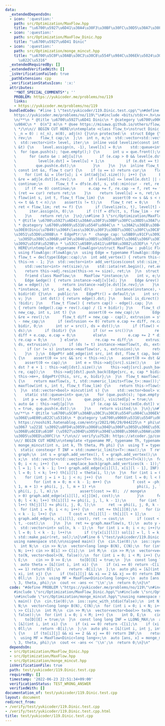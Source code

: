 ```yaml
---
data:
  _extendedDependsOn:
  - icon: ':question:'
    path: src/Optimization/MaxFlow.hpp
    title: "\u6700\u5927\u6D41\u30A4\u30F3\u30BF\u30FC\u30D5\u30A7\u30FC\u30B9"
  - icon: ':question:'
    path: src/Optimization/MaxFlow_Dinic.hpp
    title: "\u6700\u5927\u6D41 Dinic"
  - icon: ':question:'
    path: src/Optimization/monge_mincut.hpp
    title: "\u6700\u5C0F\u30AB\u30C3\u30C8\u554F\u984C\u306Ek\u5024\u3078\u306E\u4E00\
      \u822C\u5316"
  _extendedRequiredBy: []
  _extendedVerifiedWith: []
  _isVerificationFailed: true
  _pathExtension: cpp
  _verificationStatusIcon: ':x:'
  attributes:
    '*NOT_SPECIAL_COMMENTS*': ''
    PROBLEM: https://yukicoder.me/problems/no/119
    links:
    - https://yukicoder.me/problems/no/119
  bundledCode: "#line 1 \"test/yukicoder/119.Dinic.test.cpp\"\n#define PROBLEM \"\
    https://yukicoder.me/problems/no/119\"\n#include <bits/stdc++.h>\n#line 3 \"src/Optimization/MaxFlow_Dinic.hpp\"\
    \n/**\n * @title \u6700\u5927\u6D41 Dinic\n * @category \u6700\u9069\u5316\u554F\
    \u984C\n *  O(n^2 m)\n * @see https://misawa.github.io/others/flow/dinic_time_complexity.html\n\
    \ */\n\n// BEGIN CUT HERE\n\ntemplate <class flow_t>\nstruct Dinic {\n  Dinic(std::size_t\
    \ _n = 0) : n(_n), m(0), adj(n) {}\n\n protected:\n  struct Edge {\n    int dst,\
    \ rev;\n    flow_t cap;\n  };\n  int n, m;\n  std::vector<std::vector<Edge>> adj;\n\
    \  std::vector<int> level, iter;\n  inline void levelize(const int &s, const int\
    \ &t) {\n    level.assign(n, -1), level[s] = 0;\n    std::queue<int> que;\n  \
    \  for (que.push(s); !que.empty();) {\n      int u = que.front();\n      que.pop();\n\
    \      for (auto &e : adj[u])\n        if (e.cap > 0 && level[e.dst] < 0) {\n\
    \          level[e.dst] = level[u] + 1;\n          if (e.dst == t) return;\n \
    \         que.push(e.dst);\n        }\n    }\n  }\n  inline flow_t dfs(int u,\
    \ const int &s, flow_t cur) {\n    if (u == s) return cur;\n    flow_t ret = 0;\n\
    \    for (int &i = iter[u]; i < int(adj[u].size()); i++) {\n      Edge &e = adj[u][i],\
    \ &re = adj[e.dst][e.rev];\n      if (level[u] <= level[e.dst] || re.cap == 0)\
    \ continue;\n      flow_t f = dfs(e.dst, s, std::min(cur - ret, re.cap));\n  \
    \    if (f <= 0) continue;\n      e.cap += f, re.cap -= f, ret += f;\n      if\
    \ (ret == cur) return ret;\n    }\n    return level[u] = n, ret;\n  }\n  flow_t\
    \ flow(int s, int t, flow_t flow_lim) {\n    assert(0 <= s && s < n);\n    assert(0\
    \ <= t && t < n);\n    assert(s != t);\n    flow_t ret = 0;\n    for (flow_t f;\
    \ ret < flow_lim; ret += f) {\n      if (levelize(s, t), level[t] == -1) break;\n\
    \      iter.assign(n, 0);\n      if (!(f = dfs(t, s, flow_lim - ret))) break;\n\
    \    }\n    return ret;\n  }\n};\n#line 3 \"src/Optimization/MaxFlow.hpp\"\n/**\n\
    \ * @title \u6700\u5927\u6D41\u30A4\u30F3\u30BF\u30FC\u30D5\u30A7\u30FC\u30B9\n\
    \ * @category \u6700\u9069\u5316\u554F\u984C\n * \u30A2\u30EB\u30B4\u30EA\u30BA\
    \u30E0(Dinic\u7B49)\u306Fclass\u30C6\u30F3\u30D7\u30EC\u30FC\u30C8\u3067\u53D7\
    \u3051\u53D6\u308B\n * EdgePtr:\n *  change_cap: \u5BB9\u91CF\u3092\u5909\u66F4\
    , \u305D\u308C\u306B\u4F34\u3046\u30D5\u30ED\u30FC\u306E\u306F\u307F\u51FA\u3057\
    \u3092\u51FA\u529B\n * \u53CC\u65B9\u5411\u8FBA\u3082\u53EF\n */\n\n// BEGIN CUT\
    \ HERE\n\ntemplate <typename FlowAlgo>\nstruct MaxFlow : public FlowAlgo {\n \
    \ using FlowAlgo::FlowAlgo;\n  using Edge = typename FlowAlgo::Edge;\n  using\
    \ flow_t = decltype(Edge::cap);\n  int add_vertex() { return this->adj.resize(++this->n),\
    \ this->n - 1; }\n  std::vector<int> add_vertices(const std::size_t size) {\n\
    \    std::vector<int> ret(size);\n    std::iota(ret.begin(), ret.end(), this->n);\n\
    \    return this->adj.resize(this->n += size), ret;\n  }\n  struct EdgePtr {\n\
    \    friend class MaxFlow;\n    MaxFlow *instance;\n    int v, e;\n    bool bidir;\n\
    \    Edge &edge() { return instance->adj[v][e]; }\n    Edge &rev() {\n      Edge\
    \ &e = edge();\n      return instance->adj[e.dst][e.rev];\n    }\n    EdgePtr(MaxFlow\
    \ *instance, int v, int e, bool d)\n        : instance(instance), v(v), e(e),\
    \ bidir(d) {}\n\n   public:\n    EdgePtr() = default;\n    int src() { return\
    \ v; }\n    int dst() { return edge().dst; }\n    bool is_direct() const { return\
    \ !bidir; }\n    flow_t flow() { return cap() - edge().cap; }\n    flow_t cap()\
    \ { return (edge().cap + rev().cap) / (1 + bidir); }\n    flow_t change_cap(flow_t\
    \ new_cap, int s, int t) {\n      assert(0 <= new_cap);\n      Edge &e = edge(),\
    \ &re = rev();\n      flow_t diff = new_cap - cap(), extrusion = std::abs(flow())\
    \ - new_cap;\n      if (extrusion <= 0) return e.cap += diff, re.cap += diff *\
    \ bidir, 0;\n      int sr = src(), ds = dst();\n      if (flow() < 0) std::swap(sr,\
    \ ds);\n      if (bidir) {\n        if (sr == src())\n          re.cap += 2 *\
    \ diff + e.cap, e.cap = 0;\n        else\n          e.cap += 2 * diff + re.cap,\
    \ re.cap = 0;\n      } else\n        re.cap += diff;\n      extrusion -= instance->maxflow(sr,\
    \ ds, extrusion);\n      if (ds != t) instance->maxflow(t, ds, extrusion);\n \
    \     if (sr != s) instance->maxflow(sr, s, extrusion);\n      return extrusion;\n\
    \    }\n  };\n  EdgePtr add_edge(int src, int dst, flow_t cap, bool bidir = false)\
    \ {\n    assert(0 <= src && src < this->n);\n    assert(0 <= dst && dst < this->n);\n\
    \    assert(0 <= cap);\n    int e = this->adj[src].size();\n    int re = src ==\
    \ dst ? e + 1 : this->adj[dst].size();\n    this->adj[src].push_back(Edge{dst,\
    \ re, cap});\n    this->adj[dst].push_back(Edge{src, e, cap * bidir});\n    return\
    \ this->m++, EdgePtr{this, src, e, bidir};\n  }\n  flow_t maxflow(int s, int t)\
    \ {\n    return maxflow(s, t, std::numeric_limits<flow_t>::max());\n  }\n  flow_t\
    \ maxflow(int s, int t, flow_t flow_lim) {\n    return this->flow(s, t, flow_lim);\n\
    \  }\n  std::vector<bool> mincut(int s) {\n    std::vector<bool> visited(this->n);\n\
    \    static std::queue<int> que;\n    for (que.push(s); !que.empty();) {\n   \
    \   int p = que.front();\n      que.pop(), visited[p] = true;\n      for (const\
    \ auto &e : this->adj[p])\n        if (e.cap && !visited[e.dst]) visited[e.dst]\
    \ = true, que.push(e.dst);\n    }\n    return visited;\n  }\n};\n#line 3 \"src/Optimization/monge_mincut.hpp\"\
    \n/**\n * @title \u6700\u5C0F\u30AB\u30C3\u30C8\u554F\u984C\u306Ek\u5024\u3078\
    \u306E\u4E00\u822C\u5316\n * @category \u6700\u9069\u5316\u554F\u984C\n * @see\
    \ https://noshi91.hatenablog.com/entry/2021/06/29/044225\n * phi\u95A2\u6570\u7B49\
    \u3067 \u221E \u3092\u8FD4\u3059\u3068\u304D\u306F\u305D\u306E\u5927\u304D\u3055\
    \u306B\u6CE8\u610F (\u5927\u304D\u3059\u304E\u308B\u3068\u30AA\u30FC\u30D0\u30FC\
    \u30D5\u30ED\u30FC)\n */\n\n// verify\u7528: https://atcoder.jp/contests/kupc2019/tasks/kupc2019_h\n\
    \n// BEGIN CUT HERE\n\ntemplate <typename MF, typename Th, typename Ph>\nauto\
    \ monge_mincut(int n, int k, Th theta, Ph phi) {\n  using T = typename MF::flow_t;\n\
    \  static constexpr T INF = std::numeric_limits<T>::max();\n  T ret = 0;\n  MF\
    \ graph;\n  int s = graph.add_vertex(), t = graph.add_vertex();\n  std::vector<std::vector<int>>\
    \ x;\n  std::vector<std::vector<T>> th(n, std::vector<T>(k));\n  for (int i =\
    \ 0; i < n; i++) {\n    x.emplace_back(graph.add_vertices(k - 1));\n    for (int\
    \ l = 1; l < k - 1; l++) graph.add_edge(x[i][l], x[i][l - 1], INF);\n    for (int\
    \ l = 0; l < k; l++) th[i][l] = theta(i, l);\n  }\n  for (int i = 0; i < n; i++)\n\
    \    for (int j = i + 1; j < n; j++) {\n      for (int l = 0; l < k - 1; l++)\n\
    \        for (int m = 0; m < k - 1; m++) {\n          T cost = -phi(i, j, l +\
    \ 1, m + 1) + phi(i, j, l, m + 1) +\n                   phi(i, j, l + 1, m) -\
    \ phi(i, j, l, m);\n          assert(cost >= 0);  // monge\n          if (cost\
    \ > 0) graph.add_edge(x[i][l], x[j][m], cost);\n        }\n      for (int l =\
    \ 0; l < k; l++) th[i][l] += phi(i, j, l, k - 1);\n      for (int l = 0; l < k;\
    \ l++) th[j][l] += phi(i, j, 0, l);\n      ret -= phi(i, j, 0, k - 1);\n    }\n\
    \  for (int i = 0; i < n; i++) {\n    ret += th[i][0];\n    for (int l = 0; l\
    \ < k - 1; l++) {\n      T cost = th[i][l] - th[i][l + 1];\n      if (cost > 0)\
    \ graph.add_edge(s, x[i][l], cost), ret -= cost;\n      if (cost < 0) graph.add_edge(x[i][l],\
    \ t, -cost);\n    }\n  }\n  ret += graph.maxflow(s, t);\n  auto y = graph.mincut(s);\n\
    \  std::vector<int> sol(n, k - 1);\n  for (int i = 0; i < n; i++)\n    for (int\
    \ l = 0; l < k - 1; l++)\n      if (!y[x[i][l]]) sol[i] = l, l = k;\n  return\
    \ std::make_pair(ret, sol);\n}\n#line 6 \"test/yukicoder/119.Dinic.test.cpp\"\n\
    using namespace std;\n\nsigned main() {\n  cin.tie(0);\n  ios::sync_with_stdio(false);\n\
    \  int N;\n  cin >> N;\n  vector<long long> B(N), C(N);\n  for (int i = 0; i <\
    \ N; i++) cin >> B[i] >> C[i];\n  int M;\n  cin >> M;\n  vector<vector<bool>>\
    \ to(N, vector<bool>(N, false));\n  for (int i = 0; i < M; i++) {\n    int D,\
    \ E;\n    cin >> D >> E;\n    to[D][E] = true;\n  }\n  const long long INF = LLONG_MAX;\n\
    \  auto theta = [&](int i, int xi) {\n    if (xi == 0) return -C[i];\n    if (xi\
    \ == 1) return 0ll;\n    return -B[i];\n  };\n  auto phi = [&](int i, int j, int\
    \ xi, int xj) {\n    if (to[i][j] && xi == 2 && xj == 0) return INF;\n    return\
    \ 0ll;\n  };\n  using MF = MaxFlow<Dinic<long long>>;\n  auto [ans, x] = monge_mincut<MF>(N,\
    \ 3, theta, phi);\n  cout << -ans << '\\n';\n  return 0;\n}\n"
  code: "#define PROBLEM \"https://yukicoder.me/problems/no/119\"\n#include <bits/stdc++.h>\n\
    #include \"src/Optimization/MaxFlow_Dinic.hpp\"\n#include \"src/Optimization/MaxFlow.hpp\"\
    \n#include \"src/Optimization/monge_mincut.hpp\"\nusing namespace std;\n\nsigned\
    \ main() {\n  cin.tie(0);\n  ios::sync_with_stdio(false);\n  int N;\n  cin >>\
    \ N;\n  vector<long long> B(N), C(N);\n  for (int i = 0; i < N; i++) cin >> B[i]\
    \ >> C[i];\n  int M;\n  cin >> M;\n  vector<vector<bool>> to(N, vector<bool>(N,\
    \ false));\n  for (int i = 0; i < M; i++) {\n    int D, E;\n    cin >> D >> E;\n\
    \    to[D][E] = true;\n  }\n  const long long INF = LLONG_MAX;\n  auto theta =\
    \ [&](int i, int xi) {\n    if (xi == 0) return -C[i];\n    if (xi == 1) return\
    \ 0ll;\n    return -B[i];\n  };\n  auto phi = [&](int i, int j, int xi, int xj)\
    \ {\n    if (to[i][j] && xi == 2 && xj == 0) return INF;\n    return 0ll;\n  };\n\
    \  using MF = MaxFlow<Dinic<long long>>;\n  auto [ans, x] = monge_mincut<MF>(N,\
    \ 3, theta, phi);\n  cout << -ans << '\\n';\n  return 0;\n}\n"
  dependsOn:
  - src/Optimization/MaxFlow_Dinic.hpp
  - src/Optimization/MaxFlow.hpp
  - src/Optimization/monge_mincut.hpp
  isVerificationFile: true
  path: test/yukicoder/119.Dinic.test.cpp
  requiredBy: []
  timestamp: '2022-06-23 22:51:34+09:00'
  verificationStatus: TEST_WRONG_ANSWER
  verifiedWith: []
documentation_of: test/yukicoder/119.Dinic.test.cpp
layout: document
redirect_from:
- /verify/test/yukicoder/119.Dinic.test.cpp
- /verify/test/yukicoder/119.Dinic.test.cpp.html
title: test/yukicoder/119.Dinic.test.cpp
---
```

